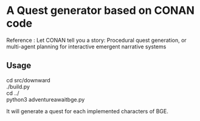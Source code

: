 # A Quest generator based on CONAN code
Reference : Let CONAN tell you a story: Procedural quest generation, or multi-agent planning for interactive emergent narrative systems

## Usage
cd src/downward   
./build.py   
cd ../   
python3 adventureawaitbge.py

It will generate a quest for each implemented characters of BGE.
